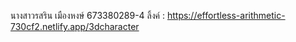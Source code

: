 นางสาวรสริน เมืองหงษ์ 673380289-4
ลิ้งค์ : https://effortless-arithmetic-730cf2.netlify.app/3dcharacter
